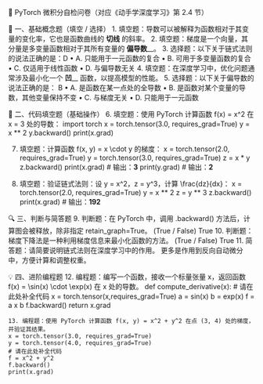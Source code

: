 🧪 PyTorch 微积分自检问卷（对应《动手学深度学习》第 2.4 节）

📘 一、基础概念题（填空 / 选择）
	1.	填空题：导数可以被解释为函数相对于其变量的变化率，它也是函数曲线的 __切线__ 的斜率。
	2.	填空题：梯度是一个向量，其分量是多变量函数相对于其所有变量的 __偏导数____。
	3.	选择题：以下关于链式法则的说法正确的是：D
	•	A. 只能用于一元函数的复合
	•	B. 可用于多变量函数的复合
	•	C. 仅适用于线性函数
	•	D. 与偏导数无关
	4.	填空题：在深度学习中，优化问题通常涉及最小化一个 __凹____ 函数，以提高模型的性能。
	5.	选择题：以下关于偏导数的说法正确的是： B
	•	A. 是函数在某一点处的全导数
	•	B. 是函数对某个变量的导数，其他变量保持不变
	•	C. 与梯度无关
	•	D. 只能用于一元函数

🧪 二、代码填空题（基础操作）
6.	填空题：使用 PyTorch 计算函数 f(x) = x^2 在 x = 3 处的导数：
import torch
x = torch.tensor(3.0, requires_grad=True)
y = x ** 2
y.backward()
print(x.grad)

7.	填空题：计算函数 f(x, y) = x \cdot y 的梯度：
x = torch.tensor(2.0, requires_grad=True)
y = torch.tensor(3.0, requires_grad=True)
z = x * y
z.backward()
print(x.grad)  # 输出：__3__
print(y.grad)  # 输出：__2__

8.	填空题：验证链式法则：设 y = x^2，z = y^3，计算 \frac{dz}{dx}：
x = torch.tensor(2.0, requires_grad=True)
y = x ** 2
z = y ** 3
z.backward()
print(x.grad)  # 输出：__192__

🔍 三、判断与简答题
	9.	判断题：在 PyTorch 中，调用 .backward() 方法后，计算图会被释放，除非指定 retain_graph=True。 (True / False) True
	10.	判断题：梯度下降法是一种利用梯度信息来最小化函数的方法。 (True / False)  True
	11.	简答题：请简要说明链式法则在深度学习中的作用。 
	更多是作用到反向自动微分中，方便计算和调整权重。

💡 四、进阶编程题
	12.	编程题：编写一个函数，接收一个标量张量 x，返回函数 f(x) = \sin(x) \cdot \exp(x) 在 x 处的导数。
    def compute_derivative(x):
    # 请在此处补全代码
		x = torch.tensor(x,requires_grad=True)
		a = sin(x)
		b = exp(x)
		f = a x b
		f.backward()
    return x.grad

    13.	编程题：使用 PyTorch 计算函数 f(x, y) = x^2 + y^2 在点 (3, 4) 处的梯度，并验证其结果。
    x = torch.tensor(3.0, requires_grad=True)
    y = torch.tensor(4.0, requires_grad=True)
    # 请在此处补全代码
	f = x^2 + y^2
	f.backward()
	print(x.grad)
